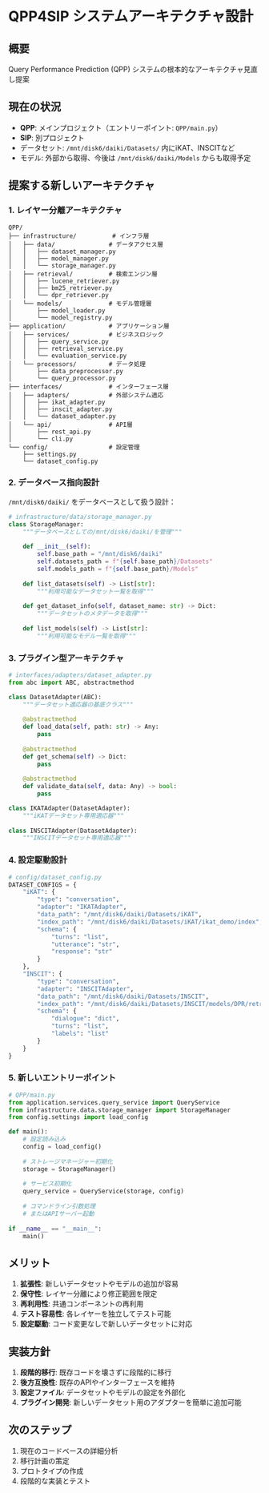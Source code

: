# QPP4SIP システムアーキテクチャ設計

## 概要
Query Performance Prediction (QPP) システムの根本的なアーキテクチャ見直し提案

## 現在の状況
- **QPP**: メインプロジェクト（エントリーポイント: `QPP/main.py`）
- **SIP**: 別プロジェクト
- データセット: `/mnt/disk6/daiki/Datasets/` 内にiKAT、INSCITなど
- モデル: 外部から取得、今後は `/mnt/disk6/daiki/Models` からも取得予定

## 提案する新しいアーキテクチャ

### 1. レイヤー分離アーキテクチャ

```
QPP/
├── infrastructure/          # インフラ層
│   ├── data/               # データアクセス層
│   │   ├── dataset_manager.py
│   │   ├── model_manager.py
│   │   └── storage_manager.py
│   ├── retrieval/          # 検索エンジン層
│   │   ├── lucene_retriever.py
│   │   ├── bm25_retriever.py
│   │   └── dpr_retriever.py
│   └── models/             # モデル管理層
│       ├── model_loader.py
│       └── model_registry.py
├── application/            # アプリケーション層
│   ├── services/           # ビジネスロジック
│   │   ├── query_service.py
│   │   ├── retrieval_service.py
│   │   └── evaluation_service.py
│   └── processors/         # データ処理
│       ├── data_preprocessor.py
│       └── query_processor.py
├── interfaces/             # インターフェース層
│   ├── adapters/           # 外部システム適応
│   │   ├── ikat_adapter.py
│   │   ├── inscit_adapter.py
│   │   └── dataset_adapter.py
│   └── api/                # API層
│       ├── rest_api.py
│       └── cli.py
└── config/                 # 設定管理
    ├── settings.py
    └── dataset_config.py
```

### 2. データベース指向設計

`/mnt/disk6/daiki/` をデータベースとして扱う設計：

```python
# infrastructure/data/storage_manager.py
class StorageManager:
    """データベースとしての/mnt/disk6/daiki/を管理"""
    
    def __init__(self):
        self.base_path = "/mnt/disk6/daiki"
        self.datasets_path = f"{self.base_path}/Datasets"
        self.models_path = f"{self.base_path}/Models"
    
    def list_datasets(self) -> List[str]:
        """利用可能なデータセット一覧を取得"""
        
    def get_dataset_info(self, dataset_name: str) -> Dict:
        """データセットのメタデータを取得"""
        
    def list_models(self) -> List[str]:
        """利用可能なモデル一覧を取得"""
```

### 3. プラグイン型アーキテクチャ

```python
# interfaces/adapters/dataset_adapter.py
from abc import ABC, abstractmethod

class DatasetAdapter(ABC):
    """データセット適応器の基底クラス"""
    
    @abstractmethod
    def load_data(self, path: str) -> Any:
        pass
    
    @abstractmethod
    def get_schema(self) -> Dict:
        pass
    
    @abstractmethod
    def validate_data(self, data: Any) -> bool:
        pass

class IKATAdapter(DatasetAdapter):
    """iKATデータセット専用適応器"""
    
class INSCITAdapter(DatasetAdapter):
    """INSCITデータセット専用適応器"""
```

### 4. 設定駆動設計

```python
# config/dataset_config.py
DATASET_CONFIGS = {
    "iKAT": {
        "type": "conversation",
        "adapter": "IKATAdapter",
        "data_path": "/mnt/disk6/daiki/Datasets/iKAT",
        "index_path": "/mnt/disk6/daiki/Datasets/iKAT/ikat_demo/index",
        "schema": {
            "turns": "list",
            "utterance": "str",
            "response": "str"
        }
    },
    "INSCIT": {
        "type": "conversation",
        "adapter": "INSCITAdapter", 
        "data_path": "/mnt/disk6/daiki/Datasets/INSCIT",
        "index_path": "/mnt/disk6/daiki/Datasets/INSCIT/models/DPR/retrieval_data/wikipedia/index",
        "schema": {
            "dialogue": "dict",
            "turns": "list",
            "labels": "list"
        }
    }
}
```

### 5. 新しいエントリーポイント

```python
# QPP/main.py
from application.services.query_service import QueryService
from infrastructure.data.storage_manager import StorageManager
from config.settings import load_config

def main():
    # 設定読み込み
    config = load_config()
    
    # ストレージマネージャー初期化
    storage = StorageManager()
    
    # サービス初期化
    query_service = QueryService(storage, config)
    
    # コマンドライン引数処理
    # またはAPIサーバー起動
    
if __name__ == "__main__":
    main()
```

## メリット

1. **拡張性**: 新しいデータセットやモデルの追加が容易
2. **保守性**: レイヤー分離により修正範囲を限定
3. **再利用性**: 共通コンポーネントの再利用
4. **テスト容易性**: 各レイヤーを独立してテスト可能
5. **設定駆動**: コード変更なしで新しいデータセットに対応

## 実装方針

1. **段階的移行**: 既存コードを壊さずに段階的に移行
2. **後方互換性**: 既存のAPIやインターフェースを維持
3. **設定ファイル**: データセットやモデルの設定を外部化
4. **プラグイン開発**: 新しいデータセット用のアダプターを簡単に追加可能

## 次のステップ

1. 現在のコードベースの詳細分析
2. 移行計画の策定
3. プロトタイプの作成
4. 段階的な実装とテスト
 